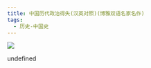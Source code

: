 ```yaml
---
title: 中国历代政治得失(汉英对照)(博雅双语名家名作)
tags:
  - 历史-中国史
---
```


![](https://cdn.weread.qq.com/weread/cover/90/3300012390/s_3300012390.jpg)

undefined